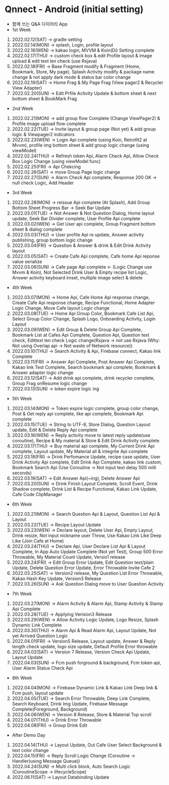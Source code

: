 # Qnnect - Android (initial setting)
- 함께 쓰는 Q&A 다이어리 App
- 1st Week
1. 2022.02.12(SAT) -> gradle setting
2. 2022.02.14(MON) -> splash, Login, profile layout
3. 2022.02.16(WEN) -> kakao login, MVVM & Koin(Di) Setting complete
4. 2022.02.17(THU) -> custom check box & edit Profile layout & image upload & edit text len check (use Rxjava)
5. 2022.02.18(FRI) -> Base Fragment modify & Fragment (Home, Bookmark, Store, My page), Splash Activity modify & package name change & not apply dark mode & status bar color change
6. 2022.02.19(SAT) -> Home Frag & My Page Frag (View pager2 & Recycler View Adapter)
7. 2022.02.20(SUN) -> Edit Prfile Activity Update & bottom sheet & next bottom sheet & BookMark Frag

- 2nd Week
1. 2022.02.21(MON) -> add group flow Complete (Change ViewPager2) & Profile image upload flow complete
2. 2022.02.22(TUE) -> Invite layout & group page (Not yet) & add group logic & Viewpager2 indicators
3. 2022.02.23(WEN) -> Login Api complete (using Koin, Retrofit2 at Mvvm), profile img bottom sheet & add group logic change (using viewModel)
4. 2022.02.24(THU) -> Refresh token Api, Alarm Check Api, Allow Check Box Logic Change (using viewModel func)
5. 2022.02.25(FRI) -> Api Chekcing
6. 2022.02.26(SAT) -> move Group Page logic change
7. 2022.02.27(SUN) -> Alarm Check Api complete, Response 200 OK -> null check Logic, Add Header

- 3rd Week
1. 2022.02.28(MON) -> reissue Api complete (At Splash), Add Group Bottom Sheet Progress Bar ->  Seek Bar Update
2. 2022.03.01(TUE) -> Not Answer & Not Question Dialog, Home layout update, Seek Bar Divider complete, User Profile Api complete
3. 2022.03.02(WEN) -> Get User api complete, Group Fragment bottom sheet & dialog complete
4. 2022.03.03(THU) -> User profile Api re update, Answer activity publishing, group bottom logic change
5. 2022.03.04(FRI) -> Question & Answer & drink & Edit Drink Activity layout 
6. 2022.03.05(SAT) -> Create Cafe Api complete, Cafe home Api reponse value serialize
7. 2022.03.06(SUN) -> Cafe page Api complete <- (Logic Change use Mvvm & Koin), Not Selected Drink User & Empty recipe list Logic, Answer activity keyboard imset, multiple image select & delete

- 4th Week
1. 2022.03.07(MON) -> Home Api, Cafe Home Api response change, Create Cafe Api response change, Recipe Functional, Home Adapter Logic Change, Move Cafe layout Logic change
2. 2022.03.08(TUE) -> Home Api Group Color, Bookmark Cafe List Api, Select Group Color Change, Splash Logo, Onboarding Activity, Login Layout
3. 2022.03.09(WEN) -> Edit Group & Delete Group Api Complete, Bookmark List at Cafes Api Complete, Question Api, Question text check, Edittext len check Logic change(Rxjava -> not use Rxjava (Why: Not using Overlap api -> Not waste of Network resource))
4. 2022.03.10(THU) -> Search Activity & Api, Firebase connect, Kakao link Complete
5. 2022.03.11(FRI) -> Answer Api Complete, Post Answer Api Complete, Kakao link Test Complete, Search bookmark api complete, Bookmark & Answer adapter logic change
6. 2022.03.12(SAT) -> Add drink api complete, drink recycler complete, Group Frag onResume logic change
7. 2022.03.13(SUN) -> token expire logic ing

- 5th Week
1. 2022.03.14(MON) -> Token expire logic complete, group color change, Post & Get reply api complete, like api complete, Bookmark Api complete
2. 2022.03.15(TUE) -> String to UTF-8, Store Dialog, Question Layout update, Edit & Delete Reply Api complete
3. 2022.03.16(WEN) -> Reply activity move to latest reply update(use coroutine), Recipe & My material & Store & Edit Drink Activity complete
4. 2022.03.17(THU) -> Buy material api complete, My Current Drink Api complete, Layout update, My Material all & integrite Api complete
5. 2022.03.18(FRI) -> Drink Perfomance Update, recipe case update, User Drink Activity Api complete, Edit Drink Api Complete, kakao link custom, Bookmark Search Api (Use Coroutine -> Not input text delay 500 milli seconds)
6. 2022.03.19(SAT) -> Edit Answer Api(~ing), Delete Answer Api
7. 2022.03.20(SUN) -> Drink Finish Layout Complete, Scroll Event, Drink Shadow complete, Drink List & Recipe Functional, Kakao Link Update, Cafe Code ClipManager

- 6th Week
1. 2022.03.21(MON) -> Search Question Api & Layout, Question List Api & Layout
2. 2022.03.22(TUE) -> Recipe Layout Update
3. 2022.03.23(WEN) -> Declare layout, Delete User Api, Empty Layout, Drink resize, Not input nickname user Throw, Use Kakao Link Like Deep Like (Join Cafe at Home)
4. 2022.03.24(THU) -> Declare Api, User Declare List Api & Layout Complete, In App Auto Update Complete (Not yet Test), Group 500 Error Throwable, My Material Count Update, Versio1 release
5. 2022.03.24(FRI) -> Edit Group Error Update, Edit Question text/plain Update, Delete Question Error Update, Error Throwable Invite Cafe 2
6. 2022.03.25(SAT) -> Version2 release, My Question List Error Throwable, Kakao Hash Key Update, Version3 Release
7. 2022.03.26(SUN) -> Ask Question Dialog move to User Question Activity

- 7th Week
1. 2022.03.27(MON) -> Alarm Activity & Alarm Api, Stamp Activity & Stamp Api Complete
2. 2022.03.28(TUE) -> Applying Verision3 Release
3. 2022.03.29(WEN) -> Allow Activity Logic Update, Logo Resize, Splash Dynamic Link Complete
4. 2022.03.30(THU) -> Alarm Api & Read Alarm Api, Layout Update, Not yet Arrived Question Logic
5. 2022.04.01(FRI) -> Version5 Release, Layout update, Answer & Reply length check update, logo size update, Default Profile Error throwable
6. 2022.04.02(SAT) -> Version 7 Release, Version Check Api Update, Layout Update
7. 2022.04.03(SUN) -> Fcm push forground & background, Fcm token api, User Alarm Status Check Api

- 8th Week
1. 2022.04.04(MON) -> Firebase Dynamic Link & Kakao Link Deep link & Fcm push, layout update
2. 2022.04.05(TUE) -> Search Error Throwable, Deep Link Complete, Search Keyboard, Drink Img Update, Firebase Message Complete(Foreground, Background)
3. 2022.04.06(WEN) -> Version 8 Release, Store & Material Top scroll
4. 2022.04.07(THU) -> Drink Error Throwable
5. 2022.04.08(FRI) -> Group Drink Edit

- After Demo Day
1. 2022.04.14(THU) -> Layout Update, Out Cafe User Select Background & text color change
2. 2022.04.15(FRI) -> Reply Scroll Logic Change (Coroutine -> Handler(using Message Queue))
3. 2022.04.24(SUN) -> Multi click block, Auto Search Logic (CoroutineScope -> lifecycleScope)
4. 2022.06.11(SAT) -> Layout Databinding Update
